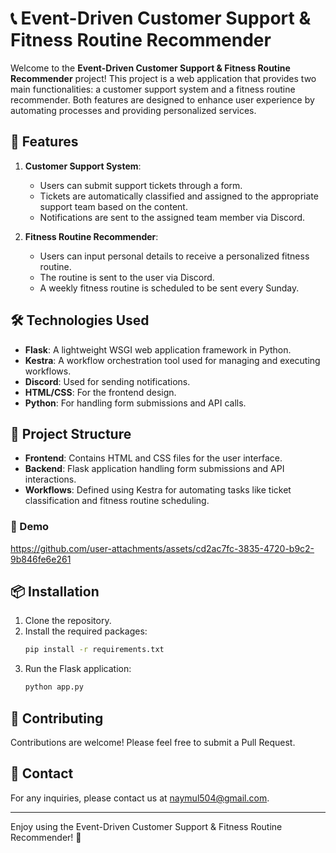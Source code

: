 # 📞 Event-Driven Customer Support & Fitness Routine Recommender

Welcome to the **Event-Driven Customer Support & Fitness Routine Recommender** project! This project is a web application that provides two main functionalities: a customer support system and a fitness routine recommender. Both features are designed to enhance user experience by automating processes and providing personalized services.

## 🚀 Features

1. **Customer Support System**:
   - Users can submit support tickets through a form.
   - Tickets are automatically classified and assigned to the appropriate support team based on the content.
   - Notifications are sent to the assigned team member via Discord.

2. **Fitness Routine Recommender**:
   - Users can input personal details to receive a personalized fitness routine.
   - The routine is sent to the user via Discord.
   - A weekly fitness routine is scheduled to be sent every Sunday.

## 🛠️ Technologies Used

- **Flask**: A lightweight WSGI web application framework in Python.
- **Kestra**: A workflow orchestration tool used for managing and executing workflows.
- **Discord**: Used for sending notifications.
- **HTML/CSS**: For the frontend design.
- **Python**: For handling form submissions and API calls.

## 📂 Project Structure

- **Frontend**: Contains HTML and CSS files for the user interface.
- **Backend**: Flask application handling form submissions and API interactions.
- **Workflows**: Defined using Kestra for automating tasks like ticket classification and fitness routine scheduling.

### :movie_camera: Demo


https://github.com/user-attachments/assets/cd2ac7fc-3835-4720-b9c2-9b846fe6e261






## 📦 Installation

1. Clone the repository.
2. Install the required packages:
   ```bash
   pip install -r requirements.txt
   ```
3. Run the Flask application:
   ```bash
   python app.py
   ```

## 🤝 Contributing

Contributions are welcome! Please feel free to submit a Pull Request.

## 📧 Contact

For any inquiries, please contact us at [naymul504@gmail.com](mailto:naymul504@gmail.com).

---

Enjoy using the Event-Driven Customer Support & Fitness Routine Recommender! 🎉
